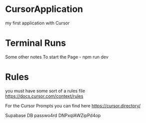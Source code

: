# CursorApplication
my first application with Cursor

# Terminal Runs
Some other notes To start the Page - npm run dev

# Rules
you must have some sort of a rules file
https://docs.cursor.com/context/rules

For the Cursor Prompts you can find here
https://cursor.directory/

Supabase DB passwo4rd
DNPxqlAWZipPd4op